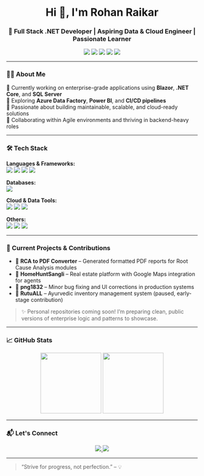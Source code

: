<h1 align="center">Hi 👋, I'm Rohan Raikar</h1>
<h3 align="center">🚀 Full Stack .NET Developer | Aspiring Data & Cloud Engineer | Passionate Learner</h3>

<p align="center">
  <img src="https://img.shields.io/badge/C%23-239120?style=for-the-badge&logo=c-sharp&logoColor=white" />
  <img src="https://img.shields.io/badge/.NET-512BD4?style=for-the-badge&logo=dotnet&logoColor=white" />
  <img src="https://img.shields.io/badge/Azure-0078D4?style=for-the-badge&logo=microsoftazure&logoColor=white" />
  <img src="https://img.shields.io/badge/SQL_Server-CC2927?style=for-the-badge&logo=microsoftsqlserver&logoColor=white" />
  <img src="https://img.shields.io/badge/Power_BI-F2C811?style=for-the-badge&logo=powerbi&logoColor=black" />
</p>

---

### 🧑‍💻 About Me

🔹 Currently working on enterprise-grade applications using **Blazor**, **.NET Core**, and **SQL Server**  
🔹 Exploring **Azure Data Factory**, **Power BI**, and **CI/CD pipelines**  
🔹 Passionate about building maintainable, scalable, and cloud-ready solutions  
🔹 Collaborating within Agile environments and thriving in backend-heavy roles  

---

### 🛠️ Tech Stack

**Languages & Frameworks:**  
<img src="https://img.shields.io/badge/C%23-239120?style=flat-square&logo=c-sharp&logoColor=white" />
<img src="https://img.shields.io/badge/Python-3776AB?style=flat-square&logo=python&logoColor=white" />
<img src="https://img.shields.io/badge/JavaScript-F7DF1E?style=flat-square&logo=javascript&logoColor=black" />
<img src="https://img.shields.io/badge/Blazor-512BD4?style=flat-square&logo=blazor&logoColor=white" />

**Databases:**  
<img src="https://img.shields.io/badge/Microsoft_SQL_Server-CC2927?style=flat-square&logo=microsoftsqlserver&logoColor=white" />

**Cloud & Data Tools:**  
<img src="https://img.shields.io/badge/Azure-0078D4?style=flat-square&logo=microsoftazure&logoColor=white" />
<img src="https://img.shields.io/badge/Azure_Data_Factory-0078D4?style=flat-square&logo=azuredatafactory&logoColor=white" />
<img src="https://img.shields.io/badge/Power_BI-F2C811?style=flat-square&logo=powerbi&logoColor=black" />

**Others:**  
<img src="https://img.shields.io/badge/Git-F05032?style=flat-square&logo=git&logoColor=white" />
<img src="https://img.shields.io/badge/Jira-0052CC?style=flat-square&logo=jira&logoColor=white" />
<img src="https://img.shields.io/badge/SSMS-CC2927?style=flat-square&logo=microsoftsqlserver&logoColor=white" />

---

### 🧪 Current Projects & Contributions

- 🔹 **RCA to PDF Converter** – Generated formatted PDF reports for Root Cause Analysis modules  
- 🔹 **HomeHuntSangli** – Real estate platform with Google Maps integration for agents  
- 🔹 **png1832** – Minor bug fixing and UI corrections in production systems  
- 🔹 **RutuALL** – Ayurvedic inventory management system (paused, early-stage contribution)

> ✨ Personal repositories coming soon! I’m preparing clean, public versions of enterprise logic and patterns to showcase.

---

### 📈 GitHub Stats

<p align="center">
  <img src="https://github-readme-stats.vercel.app/api?username=rohanraikar&show_icons=true&theme=tokyonight" height="160" />
  <img src="https://github-readme-streak-stats.herokuapp.com/?user=rohanraikar&theme=tokyonight" height="160" />
</p>

---

### 📬 Let's Connect

<p align="center">
  <a href="https://www.linkedin.com/in/rohan-raikar/" target="_blank">
    <img src="https://img.shields.io/badge/LinkedIn-blue?style=for-the-badge&logo=linkedin&logoColor=white" />
  </a>
  <a href="mailto:rohanraikar7993@gmail.com">
    <img src="https://img.shields.io/badge/Gmail-red?style=for-the-badge&logo=gmail&logoColor=white" />
  </a>
</p>

---

> “Strive for progress, not perfection.” – 💡

